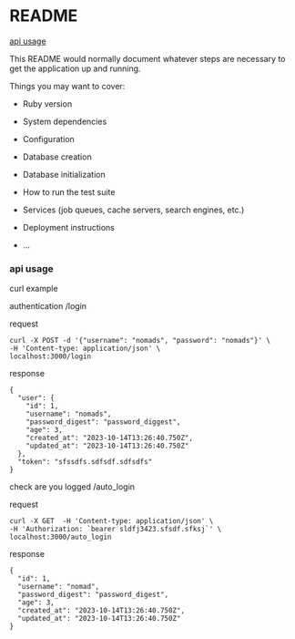 # README

[api usage](#api-usage)

This README would normally document whatever steps are necessary to get the
application up and running.

Things you may want to cover:

* Ruby version

* System dependencies

* Configuration

* Database creation

* Database initialization

* How to run the test suite

* Services (job queues, cache servers, search engines, etc.)

* Deployment instructions

* ...

### api usage

curl example

authentication
/login

request
```
curl -X POST -d '{"username": "nomads", "password": "nomads"}' \
-H 'Content-type: application/json' \
localhost:3000/login
```

response
```
{
  "user": {
    "id": 1,
    "username": "nomads",
    "password_digest": "password_diggest",
    "age": 3,
    "created_at": "2023-10-14T13:26:40.750Z",
    "updated_at": "2023-10-14T13:26:40.750Z"
  },
  "token": "sfssdfs.sdfsdf.sdfsdfs"
}
```

check are you logged
/auto_login

request
```
curl -X GET  -H 'Content-type: application/json' \
-H 'Authorization: `bearer sldfj3423.sfsdf.sfksj`' \
localhost:3000/auto_login
```

response
```
{
  "id": 1,
  "username": "nomad",
  "password_digest": "password_digest",
  "age": 3,
  "created_at": "2023-10-14T13:26:40.750Z",
  "updated_at": "2023-10-14T13:26:40.750Z"
}

```

